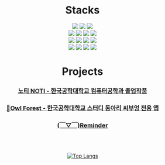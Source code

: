 <div align="center">

  <h1>Stacks</h1>
    <img src="https://img.shields.io/badge/react-61DAFB?style=for-the-badge&logo=react&logoColor=black"> 
    <img src="https://img.shields.io/badge/html5-E34F26?style=for-the-badge&logo=html5&logoColor=white"> 
    <img src="https://img.shields.io/badge/css-1572B6?style=for-the-badge&logo=css3&logoColor=white"> </br>
    <img src="https://img.shields.io/badge/python-3776AB?style=for-the-badge&logo=python&logoColor=white">
    <img src="https://img.shields.io/badge/linux-FCC624?style=for-the-badge&logo=linux&logoColor=black">
    <img src="https://img.shields.io/badge/github-181717?style=for-the-badge&logo=github&logoColor=white">
    <img src="https://img.shields.io/badge/git-F05032?style=for-the-badge&logo=git&logoColor=white"></br>
    <img src="https://img.shields.io/badge/java-007396?style=for-the-badge&logo=java&logoColor=white">
    <img src="https://img.shields.io/badge/mysql-4479A1?style=for-the-badge&logo=mysql&logoColor=white">
    <img src="https://img.shields.io/badge/firebase-FFCA28?style=for-the-badge&logo=firebase&logoColor=white">
    <img src="https://img.shields.io/badge/vue.js-4FC08D?style=for-the-badge&logo=vue.js&logoColor=white"></br>
    <img src="https://img.shields.io/badge/springboot-6DB33F?style=for-the-badge&logo=springboot&logoColor=white">
    <img src="https://img.shields.io/badge/flutter-02569B?style=for-the-badge&logo=flutter&logoColor=white">
    <img src="https://img.shields.io/badge/amazonaws-232F3E?style=for-the-badge&logo=amazonaws&logoColor=white">
    <img src="https://img.shields.io/badge/React Native-61DAFB?style=flat-square&logo=React&logoColor=black"/>

    

<h1>Projects</h1>

### [노티 NOTI - 한국공학대학교 컴퓨터공학과 졸업작품](https://github.com/BongSeongEun/NOTI)

### [🦉Owl Forest - 한국공학대학교 스터디 동아리 씨부엉 전용 앱](https://github.com/C-B-U/owl-forest)

### [(￣▽￣)Reminder](https://bongseongeun.github.io/)








<br/><br/>
  
  [![Top Langs](https://github-readme-stats.vercel.app/api/top-langs/?username=BongSeongEun&layout=compact)](https://github.com/BongSeongEun/github-readme-stats)

</div>

 
